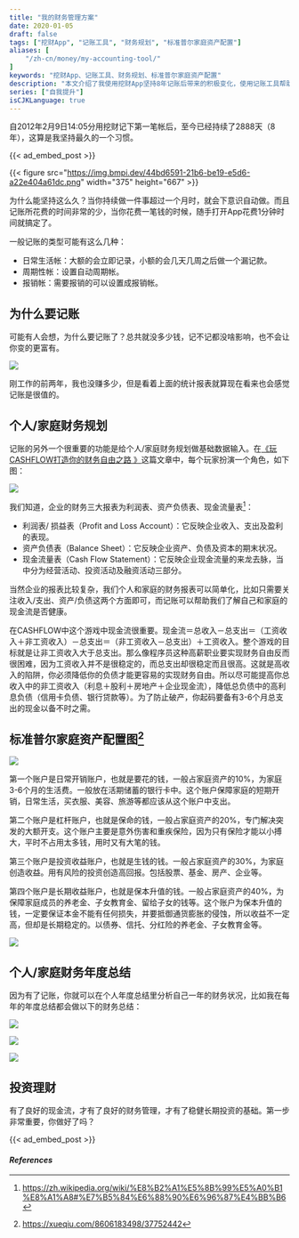 ```yaml
---
title: "我的财务管理方案"
date: 2020-01-05
draft: false
tags: ["挖财App", "记账工具", "财务规划", "标准普尔家庭资产配置"]
aliases: [
    "/zh-cn/money/my-accounting-tool/"
]
keywords: "挖财App、记账工具、财务规划、标准普尔家庭资产配置"
description: "本文介绍了我使用挖财App坚持8年记账后带来的积极变化，使用记账工具帮助我分析个人以及家庭财务规划最终帮助我作出更好的投资理财决策"
series: ["自我提升"]
isCJKLanguage: true
---
```


自2012年2月9日14:05分用挖财记下第一笔帐后，至今已经持续了2888天（8年），这算是我坚持最久的一个习惯。

{{< ad_embed_post >}}

{{< figure src="https://img.bmpi.dev/44bd6591-21b6-be19-e5d6-a22e404a61dc.png" width="375" height="667" >}}

为什么能坚持这么久？当你持续做一件事超过一个月时，就会下意识自动做。而且记账所花费的时间非常的少，当你花费一笔钱的时候，随手打开App花费1分钟时间就搞定了。

一般记账的类型可能有这么几种：

* 日常生活帐：大额的会立即记录，小额的会几天几周之后做一个漏记款。
* 周期性帐：设置自动周期帐。
* 报销帐：需要报销的可以设置成报销帐。

## 为什么要记账

可能有人会想，为什么要记账了？总共就没多少钱，记不记都没啥影响，也不会让你变的更富有。

![](https://img.bmpi.dev/3461797f-6a16-e9a5-a01c-f583d7086b49.png)

刚工作的前两年，我也没赚多少，但是看着上面的统计报表就算现在看来也会感觉记账是很值的。

## 个人/家庭财务规划

记账的另外一个很重要的功能是给个人/家庭财务规划做基础数据输入。在[《玩CASHFLOW打造你的财务自由之路
》](/zh-cn/money/play-cashflow-to-build-your-financial-freedom/)这篇文章中，每个玩家扮演一个角色，如下图：

![](https://img.bmpi.dev/50b9672e-1e01-62f1-421c-400de71e9145.png)

我们知道，企业的财务三大报表为利润表、资产负债表、现金流量表[^0]：

* 利润表/ 损益表（Profit and Loss Account）：它反映企业收入、支出及盈利的表现。
* 资产负债表（Balance Sheet）：它反映企业资产、负债及资本的期末状况。
* 现金流量表（Cash Flow Statement）：它反映企业现金流量的来龙去脉，当中分为经营活动、投资活动及融资活动三部分。

当然企业的报表比较复杂，我们个人和家庭的财务报表可以简单化，比如只需要关注收入/支出、资产/负债这两个方面即可，而记账可以帮助我们了解自己和家庭的现金流是否健康。

在CASHFLOW中这个游戏中现金流很重要。现金流＝总收入－总支出＝（工资收入＋非工资收入）－总支出＝（非工资收入－总支出）＋工资收入。整个游戏的目标就是让非工资收入大于总支出。那么像程序员这种高薪职业要实现财务自由反而很困难，因为工资收入并不是很稳定的，而总支出却很稳定而且很高。这就是高收入的陷阱，你必须降低你的负债才能更容易的实现财务自由。所以尽可能提高你总收入中的非工资收入（利息＋股利＋房地产＋企业现金流），降低总负债中的高利息负债（信用卡负债、银行贷款等）。为了防止破产，你起码要备有3-6个月总支出的现金以备不时之需。

## 标准普尔家庭资产配置图[^1]

![](https://img.bmpi.dev/9573f343-53f4-c8da-e390-aa2d21f47e00.png)

第一个账户是日常开销账户，也就是要花的钱，一般占家庭资产的10%，为家庭3-6个月的生活费。一般放在活期储蓄的银行卡中。这个账户保障家庭的短期开销，日常生活，买衣服、美容、旅游等都应该从这个账户中支出。

第二个账户是杠杆账户，也就是保命的钱，一般占家庭资产的20%，专门解决突发的大额开支。这个账户主要是意外伤害和重疾保险，因为只有保险才能以小搏大，平时不占用太多钱，用时又有大笔的钱。

第三个账户是投资收益账户，也就是生钱的钱。一般占家庭资产的30%，为家庭创造收益。用有风险的投资创造高回报。包括股票、基金、房产、企业等。

第四个账户是长期收益账户，也就是保本升值的钱。一般占家庭资产的40%，为保障家庭成员的养老金、子女教育金、留给子女的钱等。这个账户为保本升值的钱，一定要保证本金不能有任何损失，并要抵御通货膨胀的侵蚀，所以收益不一定高，但却是长期稳定的。以债券、信托、分红险的养老金、子女教育金等。

![](https://img.bmpi.dev/990650ad-5a41-3fa5-4647-28fe20962e2f.png)

## 个人/家庭财务年度总结

因为有了记账，你就可以在个人年度总结里分析自己一年的财务状况，比如我在每年的年度总结都会做以下的财务总结：

![](https://img.bmpi.dev/d503ac59-645a-ae16-8d44-9bf546384c31.png)

![](https://img.bmpi.dev/ab66bbd1-0439-c495-54b8-55464f96b955.png)

![](https://img.bmpi.dev/02084a0e-8eb6-8064-6c81-f79a77cc469a.png)

## 投资理财

有了良好的现金流，才有了良好的财务管理，才有了稳健长期投资的基础。第一步非常重要，你做好了吗？

{{< ad_embed_post >}}

#### *References*
[^0]: <https://zh.wikipedia.org/wiki/%E8%B2%A1%E5%8B%99%E5%A0%B1%E8%A1%A8#%E7%B5%84%E6%88%90%E6%96%87%E4%BB%B6>
[^1]: <https://xueqiu.com/8606183498/37752442>
